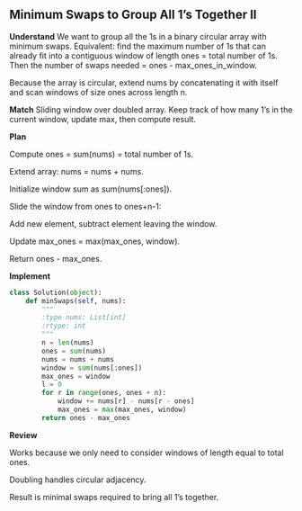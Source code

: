 ## Minimum Swaps to Group All 1’s Together II

**Understand**
We want to group all the 1s in a binary circular array with minimum swaps. Equivalent: find the maximum number of 1s that can already fit into a contiguous window of length ones = total number of 1s. Then the number of swaps needed = ones - max_ones_in_window.

Because the array is circular, extend nums by concatenating it with itself and scan windows of size ones across length n.

**Match**
Sliding window over doubled array. Keep track of how many 1’s in the current window, update max, then compute result.

**Plan**

Compute ones = sum(nums) = total number of 1s.

Extend array: nums = nums + nums.

Initialize window sum as sum(nums[:ones]).

Slide the window from ones to ones+n-1:

Add new element, subtract element leaving the window.

Update max_ones = max(max_ones, window).

Return ones - max_ones.

**Implement**
```py
class Solution(object):
    def minSwaps(self, nums):
        """
        :type nums: List[int]
        :rtype: int
        """
        n = len(nums)
        ones = sum(nums)
        nums = nums + nums
        window = sum(nums[:ones])
        max_ones = window
        l = 0
        for r in range(ones, ones + n):
            window += nums[r] - nums[r - ones]
            max_ones = max(max_ones, window)
        return ones - max_ones
```

**Review**

Works because we only need to consider windows of length equal to total ones.

Doubling handles circular adjacency.

Result is minimal swaps required to bring all 1’s together.